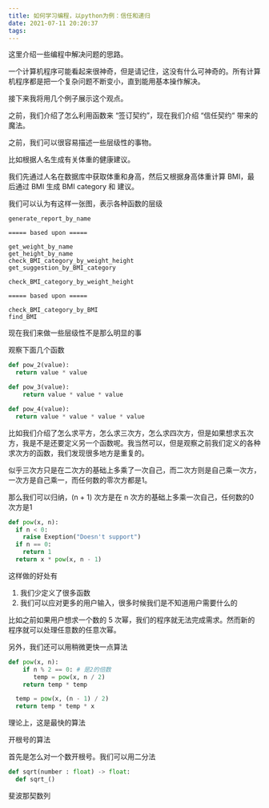 ```yaml
---
title: 如何学习编程，以python为例：信任和递归
date: 2021-07-11 20:20:37
tags:
---
```


这里介绍一些编程中解决问题的思路。

一个计算机程序可能看起来很神奇，但是请记住，这没有什么可神奇的。所有计算机程序都是把一个复杂问题不断变小，直到能用基本操作解决。

接下来我将用几个例子展示这个观点。

之前，我们介绍了怎么利用函数来 “签订契约”，现在我们介绍 “信任契约“ 带来的魔法。

之前，我们可以很容易描述一些层级性的事物。

比如根据人名生成有关体重的健康建议。

我们先通过人名在数据库中获取体重和身高，然后又根据身高体重计算 BMI，最后通过 BMI 生成 BMI category 和 建议。

我们可以认为有这样一张图，表示各种函数的层级

```
generate_report_by_name

===== based upon =====

get_weight_by_name
get_height_by_name
check_BMI_category_by_weight_height
get_suggestion_by_BMI_category
```

```
check_BMI_category_by_weight_height

===== based upon =====

check_BMI_category_by_BMI
find_BMI
```

现在我们来做一些层级性不是那么明显的事

观察下面几个函数

```python
def pow_2(value):
  return value * value

def pow_3(value):
    return value * value * value

def pow_4(value):
  return value * value * value * value
```

比如我们介绍了怎么求平方，怎么求三次方，怎么求四次方，但是如果想求五次方，我是不是还要定义另一个函数呢。我当然可以，但是观察之前我们定义的各种求次方的函数，我们发现很多地方是重复的。

似乎三次方只是在二次方的基础上多乘了一次自己，而二次方则是自己乘一次方，一次方是自己乘一，而任何数的零次方都是1。

那么我们可以归纳，(n + 1) 次方是在 n 次方的基础上多乘一次自己，任何数的0次方是1

```python
def pow(x, n):
  if n < 0:
    raise Exeption("Doesn't support")
  if n == 0:
    return 1
  return x * pow(x, n - 1)
```

这样做的好处有

1. 我们少定义了很多函数
2. 我们可以应对更多的用户输入，很多时候我们是不知道用户需要什么的

比如之前如果用户想求一个数的 5 次幂，我们的程序就无法完成需求。然而新的程序就可以处理任意数的任意次幂。

另外，我们还可以用稍微更快一点算法

```python
def pow(x, n):
    if n % 2 == 0: # 是2的倍数
       temp = pow(x, n / 2)
    return temp * temp

  temp = pow(x, (n - 1) / 2)
  return temp * temp * x
```

理论上，这是最快的算法

开根号的算法

首先是怎么对一个数开根号。我们可以用二分法

```python
def sqrt(number : float) -> float:
  def sqrt_()
```

斐波那契数列
